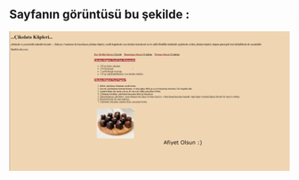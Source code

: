 Sayfanın görüntüsü bu şekilde :
-

![](img/Ekran%20g%C3%B6r%C3%BCnt%C3%BCs%C3%BC%202022-09-29%20132155.png)

